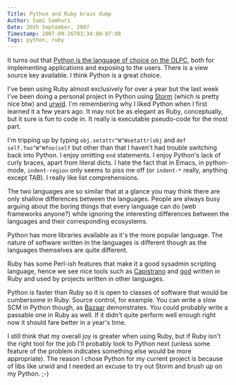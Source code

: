 ```yaml
---
Title: Python and Ruby brain dump
Author: Sami Samhuri
Date: 26th September, 2007
Timestamp: 2007-09-26T03:34:00-07:00
Tags: python, ruby
---
```


It turns out that <a href="http://dev.laptop.org/git?p=security;a=blob;f=bitfrost.txt">Python is the language of choice on the OLPC</a>, both for implementing applications and exposing to the users.  There is a view source key available.  I think Python is a great choice.

I've been using Ruby almost exclusively for over a year but the last week I've been doing a personal project in Python using <a href="https://storm.canonical.com/">Storm</a> (which is pretty nice btw) and <a href="http://excess.org/urwid/">urwid</a>.  I'm remembering why I liked Python when I first learned it a few years ago.  It may not be as elegant as Ruby, conceptually, but it sure is fun to code in.  It really is executable pseudo-code for the most part.

I'm tripping up by typing <code>obj.setattr^W^Wsetattr(obj</code> and <code>def self.foo^W^Wfoo(self</code> but other than that I haven't had trouble switching back into Python.  I enjoy omitting <code>end</code> statements.  I enjoy Python's lack of curly braces, apart from literal dicts.  I hate the fact that in Emacs, in python-mode, <code>indent-region</code> only seems to piss me off (or <code>indent-*</code> really, anything except TAB).  I really like list comprehensions.

The two languages are so similar that at a glance you may think there are only shallow differences between the languages.  People are always busy arguing about the boring things that every language can do (web frameworks anyone?) while ignoring the interesting differences between the languages and their corresponding ecosystems.

Python has more libraries available as it's the more popular language.  The nature of software written in the languages is different though as the languages themselves are quite different.

Ruby has some Perl-ish features that make it a good sysadmin scripting language, hence we see nice tools such as <a href="http://www.capify.org/">Capistrano</a> and <a href="http://god.rubyforge.org/">god</a> written in Ruby and used by projects written in other languages.

Python is faster than Ruby so it is open to classes of software that would be cumbersome in Ruby.  Source control, for example.  You can write a slow SCM in Python though, as <a href="http://bazaar-vcs.org/">Bazaar</a> demonstrates.  You could probably write a passable one in Ruby as well.  If it didn't quite perform well enough right now it should fare better in a year's time.

I still think that my overall joy is greater when using Ruby, but if Ruby isn't the right tool for the job I'll probably look to Python next (unless some feature of the problem indicates something else would be more appropriate).  The reason I chose Python for my current project is because of libs like urwid and I needed an excuse to try out Storm and brush up on my Python. ;-)

